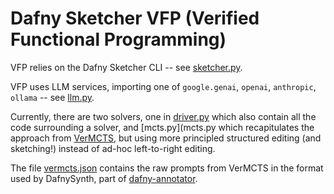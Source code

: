 # Dafny Sketcher VFP (Verified Functional Programming)

VFP relies on the Dafny Sketcher CLI -- see [sketcher.py](sketcher.py).

VFP uses LLM services, importing one of `google.genai`, `openai`, `anthropic`, `ollama` -- see [llm.py](llm.py).

Currently, there are two solvers, one in [driver.py](driver.py) which also contain all the code surrounding a solver,
and [mcts.py](mcts.py which recapitulates the approach from [VerMCTS](https://github.com/namin/llm-verified-with-monte-carlo-tree-search),
but using more principled structured editing (and sketching!) instead of ad-hoc left-to-right editing.

The file [vermcts.json](vermcts.json) contains the raw prompts from VerMCTS in the format used by DafnySynth, part of [dafny-annotator](https://github.com/metareflection/dafny-annotator).
